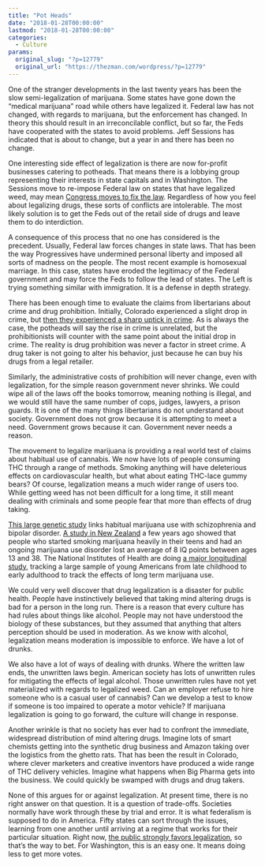 ```yaml
---
title: "Pot Heads"
date: "2018-01-28T00:00:00"
lastmod: "2018-01-28T00:00:00"
categories:
  - Culture
params:
  original_slug: "?p=12779"
  original_url: "https://thezman.com/wordpress/?p=12779"
---
```


One of the stranger developments in the last twenty years has been the
slow semi-legalization of marijuana. Some states have gone down the
“medical marijuana” road while others have legalized it. Federal law has
not changed, with regards to marijuana, but the enforcement has changed.
In theory this should result in an irreconcilable conflict, but so far,
the Feds have cooperated with the states to avoid problems. Jeff
Sessions has indicated that is about to change, but a year in and there
has been no change.

One interesting side effect of legalization is there are now for-profit
businesses catering to potheads. That means there is a lobbying group
representing their interests in state capitals and in Washington. The
Sessions move to re-impose Federal law on states that have legalized
weed, may mean [Congress moves to fix the
law](https://www.politico.com/magazine/story/2018/01/06/jeff-sessions-marijuana-legalization-congress-216251).
Regardless of how you feel about legalizing drugs, these sorts of
conflicts are intolerable. The most likely solution is to get the Feds
out of the retail side of drugs and leave them to do interdiction.

A consequence of this process that no one has considered is the
precedent. Usually, Federal law forces changes in state laws. That has
been the way Progressives have undermined personal liberty and imposed
all sorts of madness on the people. The most recent example is
homosexual marriage. In this case, states have eroded the legitimacy of
the Federal government and may force the Feds to follow the lead of
states. The Left is trying something similar with immigration. It is a
defense in depth strategy.

There has been enough time to evaluate the claims from libertarians
about crime and drug prohibition. Initially, Colorado experienced a
slight drop in crime, but [then they experienced a sharp uptick in
crime](https://www.denverpost.com/2017/07/11/colorado-sees-big-increase-crime-10-percent-higher-murder-rate/).
As is always the case, the potheads will say the rise in crime is
unrelated, but the prohibitionists will counter with the same point
about the initial drop in crime. The reality is drug prohibition was
never a factor in street crime. A drug taker is not going to alter his
behavior, just because he can buy his drugs from a legal retailer.

Similarly, the administrative costs of prohibition will never change,
even with legalization, for the simple reason government never shrinks.
We could wipe all of the laws off the books tomorrow, meaning nothing is
illegal, and we would still have the same number of cops, judges,
lawyers, a prison guards. It is one of the many things libertarians do
not understand about society. Government does not grow because it is
attempting to meet a need. Government grows because it can. Government
never needs a reason.

The movement to legalize marijuana is providing a real world test of
claims about habitual use of cannabis. We now have lots of people
consuming THC through a range of methods. Smoking anything will have
deleterious effects on cardiovascular health, but what about eating
THC-lace gummy bears? Of course, legalization means a much wider range
of users too. While getting weed has not been difficult for a long time,
it still meant dealing with criminals and some people fear that more
than effects of drug taking.

[This large genetic
study](https://www.biorxiv.org/content/early/2018/01/08/234294) links
habitual marijuana use with schizophrenia and bipolar disorder. [A study
in New Zealand](http://www.pnas.org/content/109/40/E2657) a few years
ago showed that people who started smoking marijuana heavily in their
teens and had an ongoing marijuana use disorder lost an average of 8 IQ
points between ages 13 and 38. The National Institutes of Health are
doing [a major longitudinal
study](https://www.drugabuse.gov/related-topics/adolescent-brain/longitudinal-study-adolescent-brain-cognitive-development-abcd-study),
tracking a large sample of young Americans from late childhood to early
adulthood to track the effects of long term marijuana use.

We could very well discover that drug legalization is a disaster for
public health. People have instinctively believed that taking mind
altering drugs is bad for a person in the long run. There is a reason
that every culture has had rules about things like alcohol. People may
not have understood the biology of these substances, but they assumed
that anything that alters perception should be used in moderation. As we
know with alcohol, legalization means moderation is impossible to
enforce. We have a lot of drunks.

We also have a lot of ways of dealing with drunks. Where the written law
ends, the unwritten laws begin. American society has lots of unwritten
rules for mitigating the effects of legal alcohol. Those unwritten rules
have not yet materialized with regards to legalized weed. Can an
employer refuse to hire someone who is a casual user of cannabis? Can we
develop a test to know if someone is too impaired to operate a motor
vehicle? If marijuana legalization is going to go forward, the culture
will change in response.

Another wrinkle is that no society has ever had to confront the
immediate, widespread distribution of mind altering drugs. Imagine lots
of smart chemists getting into the synthetic drug business and Amazon
taking over the logistics from the ghetto rats. That has been the result
in Colorado, where clever marketers and creative inventors have produced
a wide range of THC delivery vehicles. Imagine what happens when Big
Pharma gets into the business. We could quickly be swamped with drugs
and drug takers.

None of this argues for or against legalization. At present time, there
is no right answer on that question. It is a question of trade-offs.
Societies normally have work through these by trial and error. It is
what federalism is supposed to do in America. Fifty states can sort
through the issues, learning from one another until arriving at a regime
that works for their particular situation. Right now, [the public
strongly favors
legalization](https://www.politico.com/story/2017/10/25/poll-americans-support-marijuana-legalization-244155),
so that’s the way to bet. For Washington, this is an easy one. It means
doing less to get more votes.
